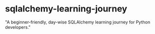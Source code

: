 # sqlalchemy-learning-journey
"A beginner-friendly, day-wise SQLAlchemy learning journey for Python developers."
